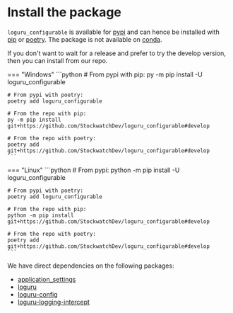 # Install the package

`loguru_configurable` is available for [pypi](https://pypi.org/project/loguru_configurable/)
and can hence be installed with [pip](https://pypi.org/project/pip) or
[poetry](https://python-poetry.org). The package is not available on
[conda](https://docs.conda.io/en/latest/).

If you don't want to wait for a release and prefer to try the develop version, then you
can install from our repo.

=== "Windows"
    ```python
    # From pypi with pip:
    py -m pip install -U loguru_configurable

    # From pypi with poetry:
    poetry add loguru_configurable

    # From the repo with pip:
    py -m pip install git+https://github.com/StockwatchDev/loguru_configurable#develop

    # From the repo with poetry:
    poetry add git+https://github.com/StockwatchDev/loguru_configurable#develop
    ```

=== "Linux"
    ```python
    # From pypi:
    python -m pip install -U loguru_configurable

    # From pypi with poetry:
    poetry add loguru_configurable

    # From the repo with pip:
    python -m pip install git+https://github.com/StockwatchDev/loguru_configurable#develop

    # From the repo with poetry:
    poetry add git+https://github.com/StockwatchDev/loguru_configurable#develop
    ```

We have direct dependencies on the following packages:

- [application_settings](https://pypi.org/project/application_settings/)
- [loguru](https://pypi.org/project/loguru/)
- [loguru-config](https://pypi.org/project/loguru-config/)
- [loguru-logging-intercept](https://pypi.org/project/loguru-logging-intercept/)
